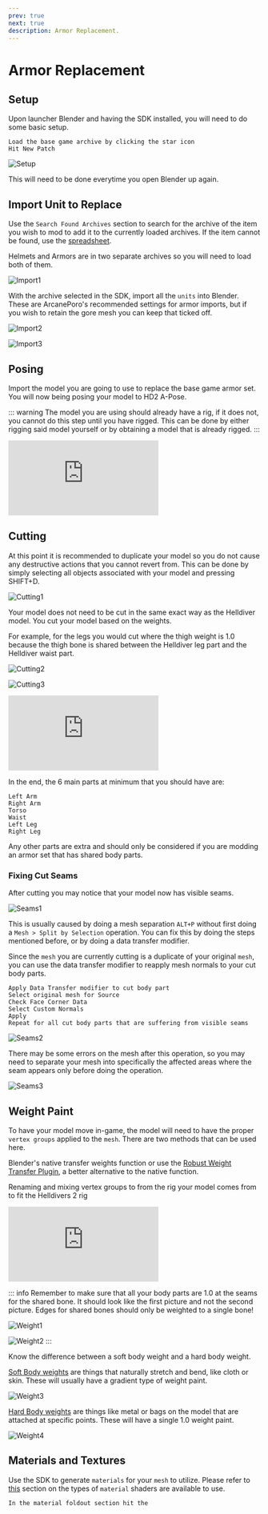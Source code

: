 ```yaml
---
prev: true
next: true
description: Armor Replacement.
---
```


# Armor Replacement

## Setup

Upon launcher Blender and having the SDK installed, you will need to do some basic setup.

    Load the base game archive by clicking the star icon
    Hit New Patch

![Setup](../public/images/weapon-modding/setup.gif)

This will need to be done everytime you open Blender up again.

## Import Unit to Replace

Use the `Search Found Archives` section to search for the archive of the item you wish to mod to add it to the currently loaded archives. If the item cannot be found, use the [spreadsheet](https://docs.google.com/spreadsheets/d/1oQys_OI5DWou4GeRE3mW56j7BIi4M7KftBIPAl1ULFw/edit?usp=sharing).

Helmets and Armors are in two separate archives so you will need to load both of them.

![Import1](../public/images/armor-modding/import1.gif)

With the archive selected in the SDK, import all the `units` into Blender. These are ArcanePoro's recommended settings for armor imports, but if you wish to retain the gore mesh you can keep that ticked off.

![Import2](../public/images/armor-modding/import2.png)

![Import3](../public/images/armor-modding/import3.gif)

## Posing

Import the model you are going to use to replace the base game armor set. You will now being posing your model to HD2 A-Pose.

::: warning
The model you are using should already have a rig, if it does not, you cannot do this step until you have rigged. This can be done by either rigging said model yourself or by obtaining a model that is already rigged.
:::

<iframe src="https://www.youtube.com/embed/TEPTSrf7ftw" title="Posing" frameborder="0" allowfullscreen></iframe>

## Cutting

At this point it is recommended to duplicate your model so you do not cause any destructive actions that you cannot revert from. This can be done by simply selecting all objects associated with your model and pressing SHIFT+D.

![Cutting1](../public/images/armor-modding/cutting1.gif)

Your model does not need to be cut in the same exact way as the Helldiver model. You cut your model based on the weights.

For example, for the legs you would cut where the thigh weight is 1.0 because the thigh bone is shared between the Helldiver leg part and the Helldiver waist part.

![Cutting2](../public/images/armor-modding/cutting2.png)

![Cutting3](../public/images/armor-modding/cutting3.png)

<iframe src="https://www.youtube.com/embed/yZnlUa1iLZ4" title="Cutting" frameborder="0" allowfullscreen></iframe>

In the end, the 6 main parts at minimum that you should have are: 

    Left Arm
    Right Arm
    Torso
    Waist
    Left Leg
    Right Leg

Any other parts are extra and should only be considered if you are modding an armor set that has shared body parts.

### Fixing Cut Seams

After cutting you may notice that your model now has visible seams.

![Seams1](../public/images/armor-modding/seams1.png)

This is usually caused by doing a mesh separation `ALT+P` without first doing a `Mesh > Split by Selection` operation. You can fix this by doing the steps mentioned before, or by doing a data transfer modifier.

Since the `mesh` you are currently cutting is a duplicate of your original `mesh`, you can use the data transfer modifier to reapply mesh normals to your cut body parts.

    Apply Data Transfer modifier to cut body part
    Select original mesh for Source
    Check Face Corner Data
    Select Custom Normals
    Apply
    Repeat for all cut body parts that are suffering from visible seams

![Seams2](../public/images/armor-modding/seams2.gif)

There may be some errors on the mesh after this operation, so you may need to separate your mesh into specifically the affected areas where the seam appears only before doing the operation.

![Seams3](../public/images/armor-modding/seams3.png)

## Weight Paint

To have your model move in-game, the model will need to have the proper `vertex groups` applied to the `mesh`. There are two methods that can be used here. 

 Blender's native transfer weights function or use the [Robust Weight Transfer Plugin](https://jinxxy.com/SentFromSpaceVR/robust-weight-transfer), a better alternative to the native function.

Renaming and mixing vertex groups to from the rig your model comes from to fit the Helldivers 2 rig

<iframe src="https://www.youtube.com/embed/02Ts1yNtVOM" title="Weight Paint" frameborder="0" allowfullscreen></iframe>

::: info
Remember to make sure that all your body parts are 1.0 at the seams for the shared bone. It should look like the first picture and not the second picture. Edges for shared bones should only be weighted to a single bone!

![Weight1](../public/images/armor-modding/weight1.png)

![Weight2](../public/images/armor-modding/weight2.png)
:::

Know the difference between a soft body weight and a hard body weight.

<u>Soft Body weights</u> are things that naturally stretch and bend, like cloth or skin. These will usually have a gradient type of weight paint.

![Weight3](../public/images/armor-modding/weight3.png)

<u>Hard Body weights</u> are things like metal or bags on the model that are attached at specific points. These will have a single 1.0 weight paint.

![Weight4](../public/images/armor-modding/weight4.png)

## Materials and Textures

Use the SDK to generate `materials` for your `mesh` to utilize. Please refer to [this](../materials/overview) section on the types of `material` shaders are available to use.

    In the material foldout section hit the 